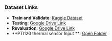 ### Dataset Links

- **Train and Validate**: [Kaggle Dataset](https://www.kaggle.com/datasets/vuppalaadithyasairam/thermography-images-of-diabetic-foot/data)
- **Testing**: [Google Drive Link](https://share.google.com/kXPUz7BqkNU2QoRh)
- **Revaluation**: [Google Drive Link](https://share.google.com/RfyWizHMtk3MHFkMd)
- **PTI120 thermal sensor Input **: [Open Folder](https://drive.google.com/drive/folders/1LqKt1CdCV1FW6Gxm3Fg9G8RcsC9bAsj7?usp=drive_link)
